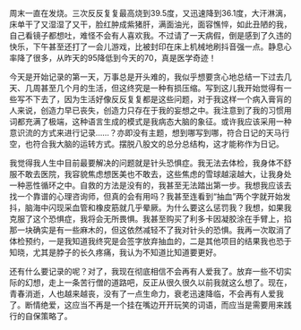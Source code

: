周末一直在发烧。三次反反复复最高烧到39.5度，又迅速降到36.1度，大汗淋漓，床单干了又湿湿了又干，脸红肿成紫猪肝，满面油光，面容憔悴，如此丑陋的我，自己看镜子都想吐，难怪不会有人喜欢我。不过请了一天病假，倒是感到了久违的快乐，下午甚至还打了一会儿游戏，比被封印在床上机械地刷抖音强一点。静息心率降了很多，从昨天的95降低到今天的70，真是医学奇迹！

今天是开始记录的第一天，万事总是开头难的，我似乎想要贪心地总结一下过去几天、几周甚至几个月的生活，但这终究是一种有损压缩。写到这儿我开始觉得有一些写不下去了，因为生活好像反反复复都是这些问题，对于我这样一个病入膏肓的人来说，创造力早已丧失，创造力只存在于我的妄想之中。我注意到了我的习惯用词都充满了极端，这种语言生成的模式是我病态大脑的象征。或许我应该采用一种意识流的方式来进行记录……？亦即没有主题，想到哪写到哪，符合日记的天马行空，也符合我大脑的运转方式。摆脱八股文的总分总结构，这才能称作为日记。

我觉得我人生中目前最要解决的问题就是针头恐惧症。我无法去体检，我身体不舒服不敢去医院，我容貌焦虑想医美也不敢去，这些焦虑的雪球越滚越大，让我身处一种恶性循环之中。自救的方法是没有的，我甚至无法踏出第一步。我想我应该去找一个靠谱的心理咨询师，但真的会有用吗？我甚至连看到“抽血”两个字就开始发抖，脑海中闪现采血管和橡皮筋就几乎晕厥。为什么要这么惩罚我？我想，如果我克服了这个恐惧症，我将会无所畏惧。我甚至购买了利多卡因凝胶涂在手臂上，掐那一块确实是有一些麻木的，但这依然减轻不了我对针头的恐惧。我再一次取消了体检预约，一是我知道我终究是会签字放弃抽血的，二是其他项目的结果我也恐于知晓，尤其是脖子的长久疼痛，我认为不知道比知道要更好。

还有什么要记录的呢？对了，我现在彻底相信不会再有人爱我了。放弃一些不切实际的幻想，走上一条苦行僧的道路吧，反正从很久很久以前我就这么想了。现在，青春消逝，人也越来越丧，没有了一点生命力，衰老迅速降临，不会再有人爱我了。断情绝爱，这应当不再是一个挂在嘴边开开玩笑的词语，而应当是需要用来践行的自保策略了。